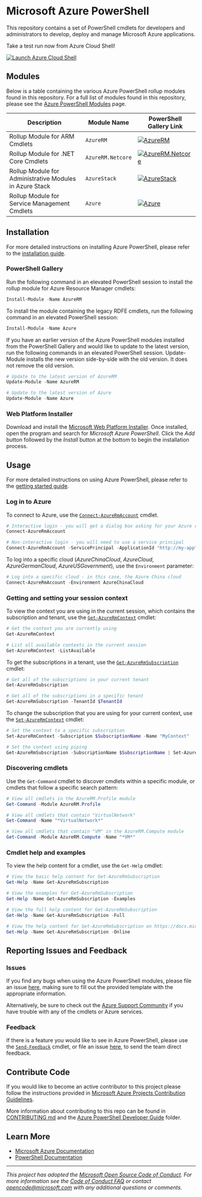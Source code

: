 <meta name="google-site-verification" content="tZgbB2s-hTI0IePQQRCjHqL_Vf0j_XJmehXAHJerrn4" />

# Microsoft Azure PowerShell

This repository contains a set of PowerShell cmdlets for developers and administrators to develop, deploy and manage Microsoft Azure applications.

Take a test run now from Azure Cloud Shell! 

[![](https://shell.azure.com/images/launchcloudshell.png "Launch Azure Cloud Shell")](https://shell.azure.com/powershell) 


## Modules 

Below is a table containing the various Azure PowerShell rollup modules found in this repository. For a full list of modules found in this repository, please see the [Azure PowerShell Modules](documentation/azure-powershell-modules.md) page.

| Description                                                     | Module Name       | PowerShell Gallery Link |
| --------------------------------------------------------------- | ----------------- | ----------------------- |
| Rollup Module for ARM Cmdlets                                   | `AzureRM`         | [![AzureRM](https://img.shields.io/powershellgallery/v/AzureRM.svg?style=flat-square&label=AzureRM)](https://www.powershellgallery.com/packages/AzureRM/) |
| Rollup Module for .NET Core Cmdlets                             | `AzureRM.Netcore` | [![AzureRM.Netcore](https://img.shields.io/powershellgallery/v/AzureRM.Netcore.svg?style=flat-square&label=AzureRM.Netcore)](https://www.powershellgallery.com/packages/AzureRM.Netcore/) |
| Rollup Module for Administrative Modules in Azure Stack         | `AzureStack`      | [![AzureStack](https://img.shields.io/powershellgallery/v/AzureStack.svg?style=flat-square&label=AzureStack)](https://www.powershellgallery.com/packages/AzureStack/) |
| Rollup Module for Service Management Cmdlets                  | `Azure`           | [![Azure](https://img.shields.io/powershellgallery/v/Azure.svg?style=flat-square&label=Azure)](https://www.powershellgallery.com/packages/Azure/) |

## Installation

For more detailed instructions on installing Azure PowerShell, please refer to the [installation guide](https://docs.microsoft.com/en-us/powershell/azure/install-azurerm-ps).

### PowerShell Gallery

Run the following command in an elevated PowerShell session to install the rollup module for Azure Resource Manager cmdlets:

```powershell
Install-Module -Name AzureRM
```

To install the module containing the legacy RDFE cmdlets, run the following command in an elevated PowerShell session:

```powershell
Install-Module -Name Azure
```

If you have an earlier version of the Azure PowerShell modules installed from the PowerShell Gallery and would like to update to the latest version, run the following commands in an elevated PowerShell session. Update-Module installs the new version side-by-side with the old version. It does not remove the old version.

```powershell
# Update to the latest version of AzureRM
Update-Module -Name AzureRM

# Update to the latest version of Azure
Update-Module -Name Azure
```

### Web Platform Installer

Download and install the [Microsoft Web Platform Installer](https://www.microsoft.com/web/downloads/platform.aspx). Once installed, open the program and search for _Microsoft Azure PowerShell_. Click the _Add_ button followed by the _Install_ button at the bottom to begin the installation process.

## Usage

For more detailed instructions on using Azure PowerShell, please refer to the [getting started guide](https://docs.microsoft.com/en-us/powershell/azure/get-started-azureps).

### Log in to Azure

To connect to Azure, use the [`Connect-AzureRmAccount`](https://docs.microsoft.com/en-us/powershell/module/azurerm.profile/connect-azurermaccount) cmdlet.

```powershell
# Interactive login - you will get a dialog box asking for your Azure credentials
Connect-AzureRmAccount

# Non-interactive login - you will need to use a service principal
Connect-AzureRmAccount -ServicePrincipal -ApplicationId "http://my-app" -Credential $PSCredential -TenantId $TenantId
```

To log into a specific cloud (_AzureChinaCloud_, _AzureCloud_, _AzureGermanCloud_, _AzureUSGovernment_), use the `Environment` parameter:

```powershell
# Log into a specific cloud - in this case, the Azure China cloud
Connect-AzureRmAccount -Environment AzureChinaCloud
```

### Getting and setting your session context

To view the context you are using in the current session, which contains the subscription and tenant, use the [`Get-AzureRmContext`](https://docs.microsoft.com/en-us/powershell/module/azurerm.profile/get-azurermcontext) cmdlet:

```powershell
# Get the context you are currently using
Get-AzureRmContext

# List all available contexts in the current session
Get-AzureRmContext -ListAvailable
```

To get the subscriptions in a tenant, use the [`Get-AzureRmSubscription`](https://docs.microsoft.com/en-us/powershell/module/azurerm.profile/get-azurermsubscription) cmdlet:

```powershell
# Get all of the subscriptions in your current tenant
Get-AzureRmSubscription

# Get all of the subscriptions in a specific tenant
Get-AzureRmSubscription -TenantId $TenantId
```

To change the subscription that you are using for your current context, use the [`Set-AzureRmContext`]() cmdlet:

```powershell
# Set the context to a specific subscription
Set-AzureRmContext -Subscription $SubscriptionName -Name "MyContext"

# Set the context using piping
Get-AzureRmSubscription -SubscriptionName $SubscriptionName | Set-AzureRmContext -Name "MyContext"
```

### Discovering cmdlets

Use the `Get-Command` cmdlet to discover cmdlets within a specific module, or cmdlets that follow a specific search pattern:

```powershell
# View all cmdlets in the AzureRM.Profile module
Get-Command -Module AzureRM.Profile

# View all cmdlets that contain "VirtualNetwork"
Get-Command -Name "*VirtualNetwork*"

# View all cmdlets that contain "VM" in the AzureRM.Compute module
Get-Command -Module AzureRM.Compute -Name "*VM*"
```

### Cmdlet help and examples

To view the help content for a cmdlet, use the `Get-Help` cmdlet:

```powershell
# View the basic help content for Get-AzureRmSubscription
Get-Help -Name Get-AzureRmSubscription

# View the examples for Get-AzureRmSubscription
Get-Help -Name Get-AzureRmSubscription -Examples

# View the full help content for Get-AzureRmSubscription
Get-Help -Name Get-AzureRmSubscription -Full

# View the help content for Get-AzureRmSubscription on https://docs.microsoft.com
Get-Help -Name Get-AzureRmSubscription -Online
```

## Reporting Issues and Feedback

### Issues

If you find any bugs when using the Azure PowerShell modules, please file an issue [here](https://github.com/Azure/azure-powershell/issues), making sure to fill out the provided template with the appropriate information.

Alternatively, be sure to check out the [Azure Support Community](https://azure.microsoft.com/en-us/support/forums/) if you have trouble with any of the cmdlets or Azure services.

### Feedback

If there is a feature you would like to see in Azure PowerShell, please use the [`Send-Feedback`](https://docs.microsoft.com/en-us/powershell/module/azurerm.profile/send-feedback) cmdlet, or file an issue [here](https://github.com/Azure/azure-powershell/issues), to send the team direct feedback.

## Contribute Code

If you would like to become an active contributor to this project please follow the instructions provided in [Microsoft Azure Projects Contribution Guidelines](https://azure.github.io/guidelines/).

More information about contributing to this repo can be found in [CONTRIBUTING md](https://github.com/Azure/azure-powershell/blob/preview/CONTRIBUTING.md) and the [Azure PowerShell Developer Guide](https://github.com/Azure/azure-powershell/blob/preview/documentation/development-docs/azure-powershell-developer-guide.md) folder.

## Learn More

* [Microsoft Azure Documentation](https://docs.microsoft.com/en-us/azure/)
* [PowerShell Documentation](https://docs.microsoft.com/en-us/powershell/)

---
_This project has adopted the [Microsoft Open Source Code of Conduct](https://opensource.microsoft.com/codeofconduct/). For more information see the [Code of Conduct FAQ](https://opensource.microsoft.com/codeofconduct/faq/) or contact [opencode@microsoft.com](mailto:opencode@microsoft.com) with any additional questions or comments._
